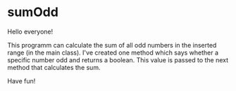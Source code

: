# sumOdd

Hello everyone!

This programm can calculate the sum of all odd numbers in the inserted range (in the main class). 
I've created one method which says whether a specific number odd and returns a boolean. This value is passed to the next method that calculates the sum.


Have fun!

